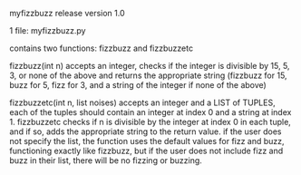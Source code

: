 myfizzbuzz release version 1.0

1 file: myfizzbuzz.py

contains two functions: fizzbuzz and fizzbuzzetc

fizzbuzz(int n)
accepts an integer, checks if the integer is divisible by 15, 5, 3, or none of the above and returns the appropriate string (fizzbuzz for 15, buzz for 5, fizz for 3, and a string of the integer if none of the above)

fizzbuzzetc(int n, list noises)
accepts an integer and a LIST of TUPLES, each of the tuples should contain an integer at index 0 and a string at index 1. fizzbuzzetc checks if n is divisible by the integer at index 0 in each tuple, and if so, adds the appropriate string to the return value.
if the user does not specify the list, the function uses the default values for fizz and buzz, functioning exactly like fizzbuzz, but if the user does not include fizz and buzz in their list, there will be no fizzing or buzzing.